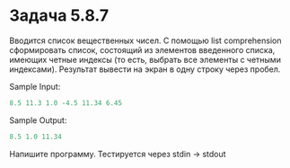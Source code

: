 # Задача 5.8.7

Вводится список вещественных чисел. С помощью list comprehension сформировать список, состоящий из элементов введенного списка, имеющих четные индексы (то есть, выбрать все элементы с четными индексами). Результат вывести на экран в одну строку через пробел.

Sample Input:

```python
8.5 11.3 1.0 -4.5 11.34 6.45
```

Sample Output:

```python
8.5 1.0 11.34
```

Напишите программу. Тестируется через stdin → stdout
